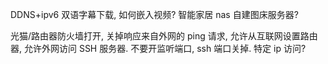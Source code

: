 DDNS+ipv6
双语字幕下载, 如何嵌入视频?
智能家居
nas 自建图床服务器?

光猫/路由器防火墙打开, 关掉响应来自外网的 ping 请求, 允许从互联网设置路由器, 允许外网访问 SSH 服务器.
不要开监听端口, ssh 端口关掉.
特定 ip 访问?
